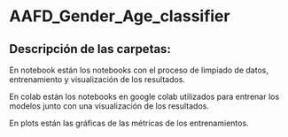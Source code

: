 # AAFD_Gender_Age_classifier


## Descripción de las carpetas:

En notebook están los notebooks con el proceso de limpiado de datos, entrenamiento y visualización de los resultados.

En colab están los notebooks en google colab utilizados para entrenar los modelos junto con una visualización de los resultados.

En plots están las gráficas de las métricas de los entrenamientos.
